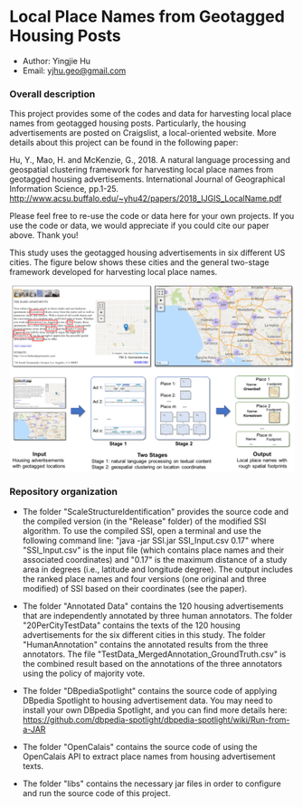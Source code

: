 # Local Place Names from Geotagged Housing Posts

* Author: Yingjie Hu
* Email: yjhu.geo@gmail.com


### Overall description
This project provides some of the codes and data for harvesting local place names from geotagged housing posts. Particularly, the housing advertisements are posted on Craigslist, a local-oriented website. More details about this project can be found in the following paper:

Hu, Y., Mao, H. and McKenzie, G., 2018. A natural language processing and geospatial clustering framework for harvesting local place names from geotagged housing advertisements. International Journal of Geographical Information Science, pp.1-25. http://www.acsu.buffalo.edu/~yhu42/papers/2018_IJGIS_LocalName.pdf

Please feel free to re-use the code or data here for your own projects. If you use the code or data, we would appreciate if you could cite our paper above. Thank you!

This study uses the geotagged housing advertisements in six different US cities. The figure below shows these cities and the general two-stage framework developed for harvesting local place names.
<p align="center">
<img align="center" src="https://github.com/YingjieHu/LocalPlaceName/blob/master/fig/LocalPlaceName.png" width="600" />
</p>


### Repository organization
* The folder "ScaleStructureIdentification" provides the source code and the compiled version (in the "Release" folder) of the modified SSI algorithm. To use the compiled SSI, open a terminal and use the following command line:
  "java -jar SSI.jar SSI_Input.csv 0.17"
where "SSI_Input.csv" is the input file (which contains place names and their associated coordinates) and "0.17" is the maximum distance of a study area in degrees (i.e., latitude and longitude degree). The output includes the ranked place names and four versions (one original and three modified) of SSI based on their coordinates (see the paper).

* The folder "Annotated Data" contains the 120 housing advertisements that are independently annotated by three human annotators. The folder "20PerCityTestData" contains the texts of the 120 housing advertisements for the six different cities in this study. The folder "HumanAnnotation" contains the annotated results from the three annotators. The file "TestData_MergedAnnotation_GroundTruth.csv" is the combined result based on the annotations of the three annotators using the policy of majority vote.

* The folder "DBpediaSpotlight" contains the source code of applying DBpedia Spotlight to housing advertisement data. You may need to install your own DBpedia Spotlight, and you can find more details here: https://github.com/dbpedia-spotlight/dbpedia-spotlight/wiki/Run-from-a-JAR

* The folder "OpenCalais" contains the source code of using the OpenCalais API to extract place names from housing advertisement texts.

* The folder "libs" contains the necessary jar files in order to configure and run the source code of this project.





